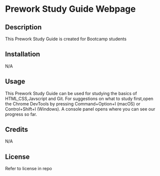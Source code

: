 # Prework Study Guide Webpage
## Description
This Prework Study Guide is created for Bootcamp students
## Installation
N/A
## Usage
This Prework Study Guide can be used for studying the basics of HTML,CSS,Javscript and Git. For suggestions on what to study first,open the Chrome DevTools by pressing Command+Option+I (macOS) or Control+Shift+I (Windows). A console panel opens where you can see our progress so far.
## Credits
N/A
## License
Refer to license in repo